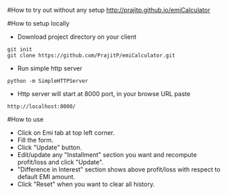 #How to try out without any setup
http://prajitp.github.io/emiCalculator

#How to setup locally
-  Download project directory on your client
```
git init
git clone https://github.com/PrajitP/emiCalculator.git
```
- Run simple http server
```
python -m SimpleHTTPServer
```
- Http server will start at 8000 port, in your browse URL paste
```
http://localhost:8000/
```

#How to use
- Click on Emi tab at top left corner.
- Fill the form.
- Click "Update" button.
- Edit/update any "Installment" section you want and recompute profit/loss and click "Update".
- "Difference in Interest" section shows above profit/loss with respect to default EMI amount.
- Click "Reset" when you want to clear all history.
